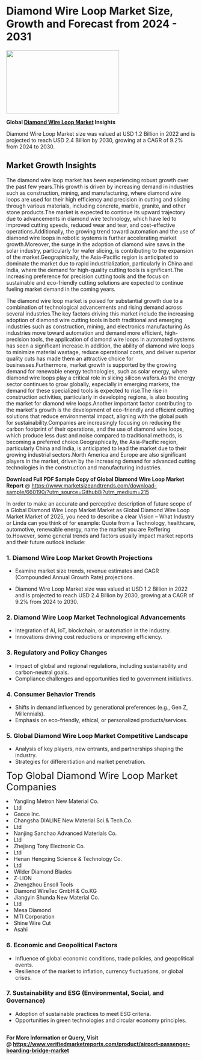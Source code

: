 <H1>Diamond Wire Loop Market Size, Growth and Forecast from 2024 - 2031</H1><img class="aligncenter size-medium wp-image-584254" src="https://thirdeyenews.in/wp-content/uploads/2024/09/Global-Market-Research-300x168.jpeg" alt="" width="300" height="168" /><p><strong>Global&nbsp;<a href="https://www.marketsizeandtrends.com/download-sample/660190/?utm_source=Github8j?utm_medium=215">Diamond Wire Loop Market</a> Insights</strong></p><p>Diamond Wire Loop Market size was valued at USD 1.2 Billion in 2022 and is projected to reach USD 2.4 Billion by 2030, growing at a CAGR of 9.2% from 2024 to 2030.</p><p><h2>Market Growth Insights</h2> <p>The diamond wire loop market has been experiencing robust growth over the past few years.This growth is driven by increasing demand in industries such as construction, mining, and manufacturing, where diamond wire loops are used for their high efficiency and precision in cutting and slicing through various materials, including concrete, marble, granite, and other stone products.The market is expected to continue its upward trajectory due to advancements in diamond wire technology, which have led to improved cutting speeds, reduced wear and tear, and cost-effective operations.Additionally, the growing trend toward automation and the use of diamond wire loops in robotic systems is further accelerating market growth.Moreover, the surge in the adoption of diamond wire saws in the solar industry, particularly for wafer slicing, is contributing to the expansion of the market.Geographically, the Asia-Pacific region is anticipated to dominate the market due to rapid industrialization, particularly in China and India, where the demand for high-quality cutting tools is significant.The increasing preference for precision cutting tools and the focus on sustainable and eco-friendly cutting solutions are expected to continue fueling market demand in the coming years.</p> <p>The diamond wire loop market is poised for substantial growth due to a combination of technological advancements and rising demand across several industries.The key factors driving this market include the increasing adoption of diamond wire cutting tools in both traditional and emerging industries such as construction, mining, and electronics manufacturing.As industries move toward automation and demand more efficient, high-precision tools, the application of diamond wire loops in automated systems has seen a significant increase.In addition, the ability of diamond wire loops to minimize material wastage, reduce operational costs, and deliver superior quality cuts has made them an attractive choice for businesses.Furthermore, market growth is supported by the growing demand for renewable energy technologies, such as solar energy, where diamond wire loops play a critical role in slicing silicon wafers.As the energy sector continues to grow globally, especially in emerging markets, the demand for these specialized tools is expected to rise.The rise in construction activities, particularly in developing regions, is also boosting the market for diamond wire loops.Another important factor contributing to the market's growth is the development of eco-friendly and efficient cutting solutions that reduce environmental impact, aligning with the global push for sustainability.Companies are increasingly focusing on reducing the carbon footprint of their operations, and the use of diamond wire loops, which produce less dust and noise compared to traditional methods, is becoming a preferred choice.Geographically, the Asia-Pacific region, particularly China and India, is anticipated to lead the market due to their growing industrial sectors.North America and Europe are also significant players in the market, driven by the increasing demand for advanced cutting technologies in the construction and manufacturing industries.<p><span class=""><strong>Download Full PDF Sample Copy of Global Diamond Wire Loop Market Report</strong> @ <a href="https://www.marketsizeandtrends.com/download-sample/660190/?utm_source=Github8j?utm_medium=215" target="_blank">https://www.marketsizeandtrends.com/download-sample/660190/?utm_source=Github8j?utm_medium=215</a></span></p><p>In order to make an accurate and perceptive description of future scope of a Global&nbsp;Diamond Wire Loop Market Market as Global&nbsp;Diamond Wire Loop Market Market of 2025, you need to describe a clear Vision &ndash; What Industry or Linda can you think of for example: Quote from a Technology, healthcare, automotive, renewable energy, name the market you are Reffering to.However, some general trends and factors usually impact market reports and their future outlook include:</p><h3>1.&nbsp;<strong>Diamond Wire Loop Market Growth Projections</strong></h3><ul><li>Examine market size trends, revenue estimates and CAGR (Compounded Annual Growth Rate) projections.</li><li><p>Diamond Wire Loop Market size was valued at USD 1.2 Billion in 2022 and is projected to reach USD 2.4 Billion by 2030, growing at a CAGR of 9.2% from 2024 to 2030.</p></li></ul><h3>2.&nbsp;<strong>Diamond Wire Loop Market Technological Advancements</strong></h3><ul><li>Integration of AI, IoT, blockchain, or automation in the industry.</li><li>Innovations driving cost reductions or improving efficiency.</li></ul><h3>3.&nbsp;<strong>Regulatory and Policy Changes</strong></h3><ul><li>Impact of global and regional regulations, including sustainability and carbon-neutral goals.</li><li>Compliance challenges and opportunities tied to government initiatives.</li></ul><h3>4.&nbsp;<strong>Consumer Behavior Trends</strong></h3><ul><li>Shifts in demand influenced by generational preferences (e.g., Gen Z, Millennials).</li><li>Emphasis on eco-friendly, ethical, or personalized products/services.</li></ul><h3>5.&nbsp;<strong>Global Diamond Wire Loop Market Competitive Landscape</strong></h3><ul><li>Analysis of key players, new entrants, and partnerships shaping the industry.</li><li>Strategies for differentiation and market penetration.</li></ul><p data-pm-slice="1 1 []"><span style="color: inherit; font-family: inherit; font-size: 25px;">Top Global Diamond Wire Loop Market Companies</span></p><div class="" data-test-id=""><p><li>Yangling Metron New Material Co.</li><li> Ltd</li><li> Gaoce Inc.</li><li> Changsha DIALINE New Material Sci.& Tech.Co.</li><li> Ltd</li><li> Nanjing Sanchao Advanced Materials Co.</li><li> Ltd</li><li> Zhejiang Tony Electronic Co.</li><li> Ltd</li><li> Henan Hengxing Science & Technology Co.</li><li>Ltd</li><li> Wilder Diamond Blades</li><li> Z-LION</li><li> Zhengzhou Ensoll Tools</li><li> Diamond WireTec GmbH & Co.KG</li><li> Jiangyin Shunda New Material Co.</li><li> Ltd</li><li> Mesa Diamond</li><li> MTI Corporation</li><li> Shine Wire Cut</li><li> Asahi</li></p></div><h3>6.&nbsp;<strong>Economic and Geopolitical Factors</strong></h3><ul><li>Influence of global economic conditions, trade policies, and geopolitical events.</li><li>Resilience of the market to inflation, currency fluctuations, or global crises.</li></ul><h3>7.&nbsp;<strong>Sustainability and ESG (Environmental, Social, and Governance)</strong></h3><ul><li>Adoption of sustainable practices to meet ESG criteria.</li><li>Opportunities in green technologies and circular economy principles.</li></ul><h2><strong style="font-size: 14px;">For More Information or Query, Visit @&nbsp;</strong><a style="background-color: #ffffff; font-size: 14px;" href="https://www.marketsizeandtrends.com/report/diamond-wire-loop-market/" target="_blank">https://www.verifiedmarketreports.com/product/airport-passenger-boarding-bridge-market</a></h2>